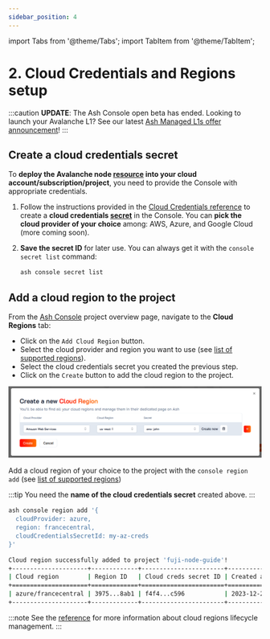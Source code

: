 ```yaml
---
sidebar_position: 4
---
```


import Tabs from '@theme/Tabs';
import TabItem from '@theme/TabItem';

# 2. Cloud Credentials and Regions setup

:::caution
**UPDATE**: The Ash Console open beta has ended. Looking to launch your Avalanche L1? See our latest [Ash Managed L1s offer announcement](https://ashavax.hashnode.dev/announcing-ash-managed-l1s-and-avalanche-builder-credits)!
:::

## Create a cloud credentials secret

To **deploy the Avalanche node [resource](/docs/console/glossary#resource) into your cloud account/subscription/project**, you need to provide the Console with appropriate credentials.

1. Follow the instructions provided in the [Cloud Credentials reference](/docs/console/reference/cloud-credentials) to create a **cloud credentials [secret](/docs/console/glossary#secret)** in the Console. You can **pick the cloud provider of your choice** among: AWS, Azure, and Google Cloud (more coming soon).

2. **Save the secret ID** for later use. You can always get it with the `console secret list` command:
   ```bash
   ash console secret list
   ```

## Add a cloud region to the project

<Tabs>

<TabItem value="console" label="Using the Ash Console" default>

From the [Ash Console](https://console.ash.center) project overview page, navigate to the **Cloud Regions** tab:
- Click on the `Add Cloud Region` button.
- Select the cloud provider and region you want to use (see [list of supported regions](/docs/console/glossary#cloud-region)).
- Select the cloud credentials secret you created the previous step.
- Click on the `Create` button to add the cloud region to the project.

![Ash Console cloud region create](/img/ash-console-create-cloud-region.png)

</TabItem>

<TabItem value="cli" label="Using the Ash CLI">

Add a cloud region of your choice to the project with the `console region add` (see [list of supported regions](/docs/console/glossary#cloud-region))

:::tip
You need the **name of the cloud credentials secret** created above.
:::

```bash title="Command"
ash console region add '{
  cloudProvider: azure,
  region: francecentral,
  cloudCredentialsSecretId: my-az-creds
}'
```

```bash title="Output"
Cloud region successfully added to project 'fuji-node-guide'!
+---------------------+-------------+-----------------------+------------------+-----------+
| Cloud region        | Region ID   | Cloud creds secret ID | Created at       | Status    |
+=====================+=============+=======================+==================+===========+
| azure/francecentral | 3975...8ab1 | f4f4...c596           | 2023-12-21T11:18 | Available |
+---------------------+-------------+-----------------------+------------------+-----------+
```

</TabItem>
</Tabs>

:::note
See the [reference](/docs/console/reference/resource-management) for more information about cloud regions lifecycle management.
:::
